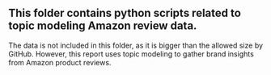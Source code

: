## This folder contains python scripts related to topic modeling Amazon review data. 
The data is not included in this folder, as it is bigger than the allowed size by GitHub. However, this report uses topic modeling to gather brand insights from Amazon product reviews.

